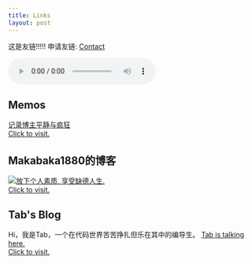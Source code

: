 ```yaml
---
title: Links
layout: post
---
```


这是友链!!!!! 申请友链:  [Contact](/pages/contact/)

<audio title="雨落花开 - WillYoga王颢霖,欧阳潇枫.mp3" controls src="https://nas-alist.itedev.com/d/blog/9a5e1d5f77f948fbaa563bd899f255f6.mp3" ></audio>


## Memos
[记录博主平静与疯狂<br />Click to visit.](https://memos.itedev.com/)

## Makabaka1880的博客
[![放下个人素质, 享受缺德人生.](https://makabaka1880.xyz/assets/Hero.webp)<br />Click to visit.](https://makabaka1880.xyz/)

##  Tab's Blog
Hi，我是Tab，一个在代码世界苦苦挣扎但乐在其中的编导生。
[Tab is talking here.<br />Click to visit.](https://tabyion.github.io/)

